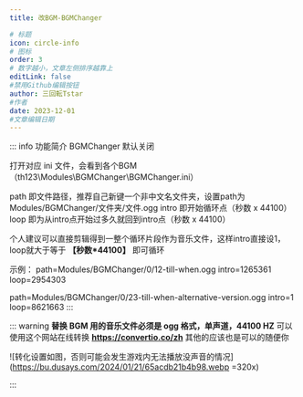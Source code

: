 ```yaml
---
title: 改BGM-BGMChanger

# 标题
icon: circle-info
# 图标
order: 3
# 数字越小，文章左侧排序越靠上
editLink: false
#禁用Github编辑按钮
author: 三回転Tstar
#作者
date: 2023-12-01
#文章编辑日期
---
```



::: info 功能简介
BGMChanger 默认关闭

打开对应 ini 文件，会看到各个BGM （th123\Modules\BGMChanger\BGMChanger.ini）

path 即文件路径，推荐自己新键一个非中文名文件夹，设置path为Modules/BGMChanger/文件夹/文件.ogg
intro 即开始循环点（秒数 x 44100）
loop 即为从intro点开始过多久就回到intro点（秒数 x 44100）
 
个人建议可以直接剪辑得到一整个循环片段作为音乐文件，这样intro直接设1，loop就大于等于 **【秒数*44100】** 即可循环

示例：
path=Modules/BGMChanger/0/12-till-when.ogg
intro=1265361
loop=2954303

path=Modules/BGMChanger/0/23-till-when-alternative-version.ogg
intro=1
loop=8621663
:::

::: warning
**替换 BGM 用的音乐文件必须是 ogg 格式，单声道，44100 HZ** 
可以使用这个网站在线转换 **https://convertio.co/zh** 其他的应该也是可以的随便你

![转化设置如图，否则可能会发生游戏内无法播放没声音的情况](https://bu.dusays.com/2024/01/21/65acdb21b4b98.webp =320x)

:::